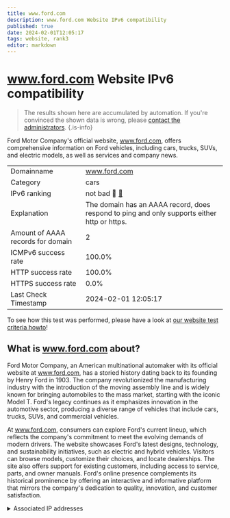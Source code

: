 ```yaml
---
title: www.ford.com
description: www.ford.com Website IPv6 compatibility
published: true
date: 2024-02-01T12:05:17
tags: website, rank3
editor: markdown
---
```


# www.ford.com Website IPv6 compatibility

> The results shown here are accumulated by automation. If you're convinced the shown data is wrong, please [contact the administrators](/howto/chat). 
{.is-info}

Ford Motor Company's official website, www.ford.com, offers comprehensive information on Ford vehicles, including cars, trucks, SUVs, and electric models, as well as services and company news.


|   |   |
| - | - |
| Domainname | www.ford.com
| Category | cars |
| IPv6 ranking | not bad :3rd_place_medal: [🔗](/howto/ranking) |
| Explanation | The domain has an AAAA record, does respond to ping and only supports either http or https. |
| Amount of AAAA records for domain | 2 |
| ICMPv6 success rate | 100.0%|
| HTTP success rate | 100.0% |
| HTTPS success rate | 0.0% |
| Last Check Timestamp | 2024-02-01 12:05:17 |

To see how this test was performed, please have a look at [our website test criteria howto](/howto/testcriteria/website)!


## What is www.ford.com about?
Ford Motor Company, an American multinational automaker with its official website at www.ford.com, has a storied history dating back to its founding by Henry Ford in 1903. The company revolutionized the manufacturing industry with the introduction of the moving assembly line and is widely known for bringing automobiles to the mass market, starting with the iconic Model T. Ford's legacy continues as it emphasizes innovation in the automotive sector, producing a diverse range of vehicles that include cars, trucks, SUVs, and commercial vehicles.

At www.ford.com, consumers can explore Ford's current lineup, which reflects the company's commitment to meet the evolving demands of modern drivers. The website showcases Ford's latest designs, technology, and sustainability initiatives, such as electric and hybrid vehicles. Visitors can browse models, customize their choices, and locate dealerships. The site also offers support for existing customers, including access to service, parts, and owner manuals. Ford's online presence complements its historical prominence by offering an interactive and informative platform that mirrors the company's dedication to quality, innovation, and customer satisfaction.



<details>
<summary>Associated IP addresses</summary>

2a02:26f0:3500:581::1075

2a02:26f0:3500:59a::1075

</details>
